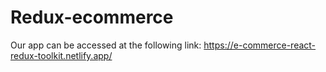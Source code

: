 # Redux-ecommerce
Our app can be accessed at the following link: https://e-commerce-react-redux-toolkit.netlify.app/
